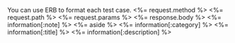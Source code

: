You can use ERB to format each test case.
<%= request.method %>
<%= request.path %>
<%= request.params %>
<%= response.body %>
<%= information[:note] %>
<%= aside %>
<%= information[:category] %>
<%= information[:title] %>
<%= information[:description] %>
